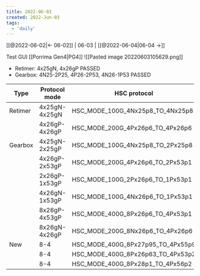 ```yaml
---
title: 2022-06-03
created: 2022-Jun-03
tags:
  - 'daily'
---
```


[[@2022-06-02|<- 06-02]] | 06-03 | [[@2022-06-04|06-04 ->]]

Test GUI [[Porrima Gen4|PG4]]
![[Pasted image 20220603105629.png]]
- Retimer: 4x25gN, 4x26gP PASSED
- Gearbox: 4N25-2P25, 4P26-2P53, 4N26-1P53 PASSED

| Type    | Protocol mode | HSC protocol                      |          |
| ------- | ------------- | --------------------------------- | -------- |
| Retimer | 4x25gN-4x25gN | HSC_MODE_100G_4Nx25p8_TO_4Nx25p8  | PASSED   |
|         | 4x26gP-4x26gP | HSC_MODE_200G_4Px26p6_TO_4Px26p6  | PASSED   |
| Gearbox | 4x25gN-2x25gP | HSC_MODE_100G_4Nx25p8_TO_2Px25p8  | PASSED   |
|         | 4x26gP-2x53gP | HSC_MODE_200G_4Px26p6_TO_2Px53p1  | PASSED   |
|         | 2x26gP-1x53gP | HSC_MODE_100G_2Px26p6_TO_1Px53p1  |          |
|         | 4x26gN-1x53gP | HSC_MODE_100G_4Nx26p6_TO_1Px53p1  | PASSED   |
|         | 8x26gP-4x53gP | HSC_MODE_400G_8Px26p6_TO_4Px53p1  | Next GUI |
|         | 8x26gN-4x26gP | HSC_MODE_200G_8Nx26p6_TO_4Px26p6  | Next GUI |
| New     | 8-4           | HSC_MODE_400G_8Px27p95_TO_4Px55p9 | NYT      |
|         | 8-4           | HSC_MODE_400G_8Px26p63_TO_4Px53p2 | NYT      |
|         | 8-4           | HSC_MODE_400G_8Px28p1_TO_4Px56p2  | NYT      |


